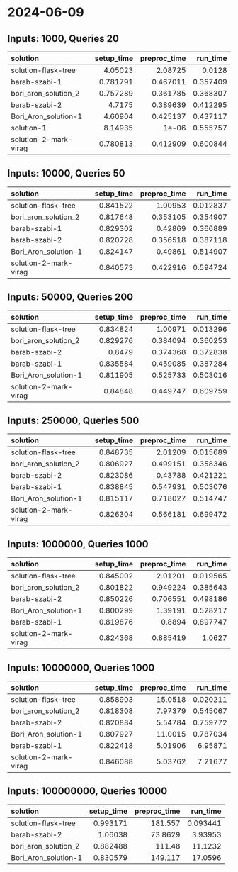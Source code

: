 # 2024-06-09

## Inputs: 1000, Queries 20

| solution              |   setup_time |   preproc_time |   run_time |
|:----------------------|-------------:|---------------:|-----------:|
| solution-flask-tree   |     4.05023  |       2.08725  |   0.0128   |
| barab-szabi-1         |     0.781791 |       0.467011 |   0.357409 |
| bori_aron_solution_2  |     0.757289 |       0.361785 |   0.368307 |
| barab-szabi-2         |     4.7175   |       0.389639 |   0.412295 |
| Bori_Aron_solution-1  |     4.60904  |       0.425137 |   0.437117 |
| solution-1            |     8.14935  |       1e-06    |   0.555757 |
| solution-2-mark-virag |     0.780813 |       0.412909 |   0.600844 |

## Inputs: 10000, Queries 50

| solution              |   setup_time |   preproc_time |   run_time |
|:----------------------|-------------:|---------------:|-----------:|
| solution-flask-tree   |     0.841522 |       1.00953  |   0.012837 |
| bori_aron_solution_2  |     0.817648 |       0.353105 |   0.354907 |
| barab-szabi-1         |     0.829302 |       0.42869  |   0.366889 |
| barab-szabi-2         |     0.820728 |       0.356518 |   0.387118 |
| Bori_Aron_solution-1  |     0.824147 |       0.49861  |   0.514907 |
| solution-2-mark-virag |     0.840573 |       0.422916 |   0.594724 |

## Inputs: 50000, Queries 200

| solution              |   setup_time |   preproc_time |   run_time |
|:----------------------|-------------:|---------------:|-----------:|
| solution-flask-tree   |     0.834824 |       1.00971  |   0.013296 |
| bori_aron_solution_2  |     0.829276 |       0.384094 |   0.360253 |
| barab-szabi-2         |     0.8479   |       0.374368 |   0.372838 |
| barab-szabi-1         |     0.835584 |       0.459085 |   0.387284 |
| Bori_Aron_solution-1  |     0.811905 |       0.525733 |   0.503016 |
| solution-2-mark-virag |     0.84848  |       0.449747 |   0.609759 |

## Inputs: 250000, Queries 500

| solution              |   setup_time |   preproc_time |   run_time |
|:----------------------|-------------:|---------------:|-----------:|
| solution-flask-tree   |     0.848735 |       2.01209  |   0.015689 |
| bori_aron_solution_2  |     0.806927 |       0.499151 |   0.358346 |
| barab-szabi-2         |     0.823086 |       0.43788  |   0.421221 |
| barab-szabi-1         |     0.838845 |       0.547931 |   0.503076 |
| Bori_Aron_solution-1  |     0.815117 |       0.718027 |   0.514747 |
| solution-2-mark-virag |     0.826304 |       0.566181 |   0.699472 |

## Inputs: 1000000, Queries 1000

| solution              |   setup_time |   preproc_time |   run_time |
|:----------------------|-------------:|---------------:|-----------:|
| solution-flask-tree   |     0.845002 |       2.01201  |   0.019565 |
| bori_aron_solution_2  |     0.801822 |       0.949224 |   0.385643 |
| barab-szabi-2         |     0.850226 |       0.706551 |   0.498186 |
| Bori_Aron_solution-1  |     0.800299 |       1.39191  |   0.528217 |
| barab-szabi-1         |     0.819876 |       0.8894   |   0.897747 |
| solution-2-mark-virag |     0.824368 |       0.885419 |   1.0627   |

## Inputs: 10000000, Queries 1000

| solution              |   setup_time |   preproc_time |   run_time |
|:----------------------|-------------:|---------------:|-----------:|
| solution-flask-tree   |     0.858903 |       15.0518  |   0.020211 |
| bori_aron_solution_2  |     0.818308 |        7.97379 |   0.545067 |
| barab-szabi-2         |     0.820884 |        5.54784 |   0.759772 |
| Bori_Aron_solution-1  |     0.807927 |       11.0015  |   0.787034 |
| barab-szabi-1         |     0.822418 |        5.01906 |   6.95871  |
| solution-2-mark-virag |     0.846088 |        5.03762 |   7.21677  |

## Inputs: 100000000, Queries 10000

| solution             |   setup_time |   preproc_time |   run_time |
|:---------------------|-------------:|---------------:|-----------:|
| solution-flask-tree  |     0.993171 |       181.557  |   0.093441 |
| barab-szabi-2        |     1.06038  |        73.8629 |   3.93953  |
| bori_aron_solution_2 |     0.882488 |       111.48   |  11.1232   |
| Bori_Aron_solution-1 |     0.830579 |       149.117  |  17.0596   |